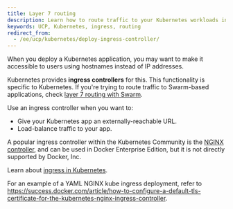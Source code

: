 ```yaml
---
title: Layer 7 routing
description: Learn how to route traffic to your Kubernetes workloads in Docker Enterprise Edition.
keywords: UCP, Kubernetes, ingress, routing
redirect_from:
  - /ee/ucp/kubernetes/deploy-ingress-controller/
---
```


When you deploy a Kubernetes application, you may want to make it accessible
to users using hostnames instead of IP addresses.

Kubernetes provides **ingress controllers** for this. This functionality is
specific to Kubernetes. If you're trying to route traffic to Swarm-based
applications, check [layer 7 routing with Swarm](../interlock/index.md).

Use an ingress controller when you want to:

* Give your Kubernetes app an externally-reachable URL.
* Load-balance traffic to your app.

A popular ingress controller within the Kubernetes Community is the [NGINX controller](https://github.com/kubernetes/ingress-nginx), and can be used in Docker Enterprise Edition, but it is not directly supported by Docker, Inc.

Learn about [ingress in Kubernetes](https://v1-11.docs.kubernetes.io/docs/concepts/services-networking/ingress/). 

For an example of a YAML NGINX kube ingress deployment, refer to <https://success.docker.com/article/how-to-configure-a-default-tls-certificate-for-the-kubernetes-nginx-ingress-controller>.

